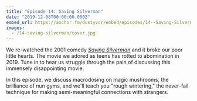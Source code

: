 ```yaml
---
title: "Episode 14: Saving Silverman"
date: "2019-12-08T00:00:00.000Z"
embed_url: https://anchor.fm/dustyvcr/embed/episodes/14--Saving-Silverman-e9dmtc
images:
  - /14-saving-silverman/cover.jpg
---
```


We re-watched the 2001 comedy [_Saving Silverman_](https://www.imdb.com/title/tt0239948/) and it broke our poor little hearts. The movie we adored as teens has rotted to abomination in 2019. Tune in to hear us struggle through the pain of discussing this immensely disappointing movie.

In this episode, we discuss macrodosing on magic mushrooms, the brilliance of nun gyms, and we'll teach you "rough wintering," the never-fail technique for making semi-meaningful connections with strangers.

<!--more-->
